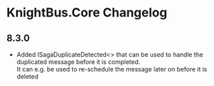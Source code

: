 # KnightBus.Core Changelog
## 8.3.0
* Added ISagaDuplicateDetected<> that can be used to handle the duplicated message before it is completed.  
    It can e.g. be used to re-schedule the message later on before it is deleted
